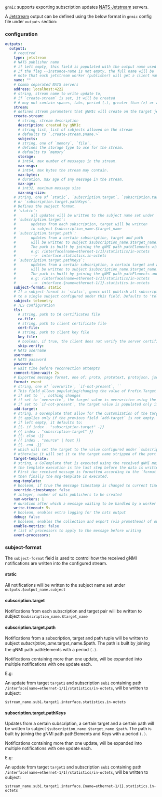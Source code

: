 `gnmic` supports exporting subscription updates [NATS Jetstream](https://docs.nats.io/nats-concepts/jetstream) servers.

A [Jetstream](https://docs.nats.io/nats-concepts/jetstream) output can be defined using the below format in `gnmic` config file under `outputs` section:

### configuration

```yaml
outputs:
  output1:
    # required
    type: jetstream 
    # NATS publisher name
    # if left empty, this field is populated with the output name used as output ID (output1 in this example).
    # If the flag --instance-name is not empty, the full name will be '$(instance-name)-$(name).
    # note that each jetstream worker (publisher) will get a client name=$name-$index
    name: ""
    # Comma separated NATS servers
    address: localhost:4222
    # string, stream name to write update to,
    # if `create-stream` is set, it will be created
    # # may not contain spaces, tabs, period (.), greater than (>) or asterisk (*)
    stream: 
    # defines stream parameters that gNMIc will create on the target jetstream server(s)
    create-stream:
      # string, stream description
      description: created by gNMIc
      # string list, list of subjects allowed on the stream
      # defaults to `.create-stream.$name.>`
      subjects:
      # string, one of `memory`, `file`.
      # defines the storage type to use for the stream.
      # defaults to `memory`
      storage:
      # int64, max number of messages in the stream.
      max-msgs:
      # int64, max bytes the stream may contain.
      max-bytes:
      # duration, max age of any message in the stream.
      max-age:
      # int32, maximum message size
      max-msg-size:
    # string, one of `static`, `subscription.target`, `subscription.target.path` 
    # or `subscription.target.pathKeys`.
    # Defines the subject format.
    # `static`: 
    #       all updates will be written to the subject name set under `outputs.$output_name.subject`
    # `subscription.target`: 
    #       updates from each subscription, target will be written 
    #       to subject $subscription_name.$target_name
    # `subscription.target.path`: 
    #       updates from a certain subscription, target and path 
    #       will be written to subject $subscription_name.$target_name.$path.
    #       The path is built by joining the gNMI path pathElements with a dot (.).
    #       e.g: /interface[name=ethernet-1/1]/statistics/in-octets
    #       -->  interface.statistics.in-octets 
    # `subscription.target.pathKeys`: 
    #       updates from a certain subscription, a certain target and a certain path 
    #       will be written to subject $subscription_name.$target_name.$path.
    #       The path is built by joining the gNMI path pathElements and Keys with a dot (.).
    #       e.g: /interface[name=ethernet-1/1]/statistics/in-octets
    #       -->  interface.{name=ethernet-1/1}.statistics.in-octets 
    subject-format: static 
    # If a subject-format is `static`, gnmic will publish all subscriptions updates 
    # to a single subject configured under this field. Defaults to 'telemetry'
    subject: telemetry
    # TLS configuration
    tls:
      # string, path to CA certificates file
      ca-file:
      # string, path to client certificate file
      cert-file:
      # string, path to client key file
      key-file:
      # boolean, if true, the client does not verify the server certificates
      skip-verify:
    # NATS username
    username: 
    # NATS password  
    password: 
    # wait time before reconnection attempts
    connect-time-wait: 2s 
    # Exported message format, one of: proto, prototext, protojson, json, event
    format: event 
    # string, one of `overwrite`, `if-not-present`, ``
    # This field allows populating/changing the value of Prefix.Target in the received message.
    # if set to ``, nothing changes 
    # if set to `overwrite`, the target value is overwritten using the template configured under `target-template`
    # if set to `if-not-present`, the target value is populated only if it is empty, still using the `target-template`
    add-target: 
    # string, a GoTemplate that allow for the customization of the target field in Prefix.Target.
    # it applies only if the previous field `add-target` is not empty.
    # if left empty, it defaults to:
    # {{- if index . "subscription-target" -}}
    # {{ index . "subscription-target" }}
    # {{- else -}}
    # {{ index . "source" | host }}
    # {{- end -}}`
    # which will set the target to the value configured under `subscription.$subscription-name.target` if any,
    # otherwise it will set it to the target name stripped of the port number (if present)
    target-template:
    # string, a GoTemplate that is executed using the received gNMI message as input.
    # the template execution is the last step before the data is written to the file.
    # First the received message is formatted according to the `format` field above, then the `event-processors` are applied if any
    # then finally the msg-template is executed.
    msg-template:
    # boolean, if true the message timestamp is changed to current time
    override-timestamps: false
    # integer, number of nats publishers to be created
    num-workers: 1 
    # duration after which a message waiting to be handled by a worker gets discarded
    write-timeout: 5s 
    # boolean, enables extra logging for the nats output
    debug: false
    # boolean, enables the collection and export (via prometheus) of output specific metrics
    enable-metrics: false 
    # list of processors to apply to the message before writing
    event-processors: 
```

### subject-format

The `subject-format` field is used to control how the received gNMI notifications are written into the configured stream.

#### static

All notifications will be written to the subject name set under `outputs.$output_name.subject`

#### subscription.target

Notifications from each subscription and target pair will be written to subject `$subscription_name.$target_name`

#### subscription.target.path

Notifications from a subscription, target and path tuple
will be written to subject $subscription_name.$target_name.$path.
The path is built by joining the gNMI path pathElements with a period `(.)`.

Notifications containing more than one update, will be expanded into multiple notifications with one update each.

E.g:

An update from target `target1` and subscription `sub1` containing path `/interface[name=ethernet-1/1]/statistics/in-octets`,
will be written to subject:

```text
$stream_name.sub1.target1.interface.statistics.in-octets
```

#### subscription.target.pathKeys

Updates from a certain subscription, a certain target and a certain path will be written to subject `$subscription_name.$target_name.$path`.
The path is built by joining the gNMI path pathElements and Keys with a period `(.)`.

Notifications containing more than one update, will be expanded into multiple notifications with one update each.

E.g:

An update from target `target1` and subscription `sub1` containing path `/interface[name=ethernet-1/1]/statistics/in-octets`,
will be written to subject:

```text
$stream_name.sub1.target1.interface.{name=ethernet-1/1}.statistics.in-octets
```
